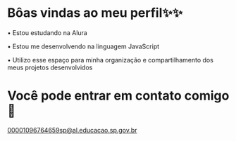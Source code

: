 # Bôas vindas ao meu perfil✨✨
• Estou estudando na Alura

• Estou me desenvolvendo na linguagem JavaScript

• Utilizo esse espaço para minha organização e compartilhamento dos meus projetos desenvolvidos

# Você pode entrar em contato comigo 🛜
00001096764659sp@al.educacao.sp.gov.br
<!--
**aiaiaiiii/aiaiaiiii** is a ✨ _special_ ✨ repository because its `README.md` (this file) appears on your GitHub profile.

Here are some ideas to get you started:

- 🔭 I’m currently working on ...
- 🌱 I’m currently learning ...
- 👯 I’m looking to collaborate on ...
- 🤔 I’m looking for help with ...
- 💬 Ask me about ...
- 📫 How to reach me: ...
- 😄 Pronouns: ...
- ⚡ Fun fact: ...
-->
